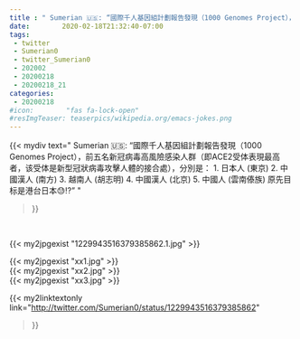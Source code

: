 ```yaml
---
title : " Sumerian 🇺🇸: “國際千人基因組計劃報告發現（1000 Genomes Project），前五名新冠病毒高風險感染人群（即ACE2受体表現最高者，该受体是新型冠狀病毒攻擊人體的接合處），分別是：&#10;1. 日本人 (東京)&#10;2. 中國漢人 (南方)&#10;3. 越南人 (胡志明)&#10;4. 中國漢人 (北京)&#10;5. 中國人 (雲南傣族)&#10;&#10;原先目标是港台日本😓⁉️”  "
date:        2020-02-18T21:32:40-07:00
tags:
 - twitter
 - Sumerian0
 - twitter_Sumerian0
 - 202002
 - 20200218
 - 20200218_21
categories:
 - 20200218
#icon:        "fas fa-lock-open"
#resImgTeaser: teaserpics/wikipedia.org/emacs-jokes.png
---
```


{{< mydiv text=" Sumerian 🇺🇸: “國際千人基因組計劃報告發現（1000 Genomes Project），前五名新冠病毒高風險感染人群（即ACE2受体表現最高者，该受体是新型冠狀病毒攻擊人體的接合處），分別是：&#10;1. 日本人 (東京)&#10;2. 中國漢人 (南方)&#10;3. 越南人 (胡志明)&#10;4. 中國漢人 (北京)&#10;5. 中國人 (雲南傣族)&#10;&#10;原先目标是港台日本😓⁉️”  "
>}}
<br>


 {{< my2jpgexist "1229943516379385862.1.jpg" >}}<br> 

{{< my2jpgexist "xx1.jpg" >}}<br>
{{< my2jpgexist "xx2.jpg" >}}<br>
{{< my2jpgexist "xx3.jpg" >}}<br>


{{< my2linktextonly link="http://twitter.com/Sumerian0/status/1229943516379385862"
>}}


<br>

